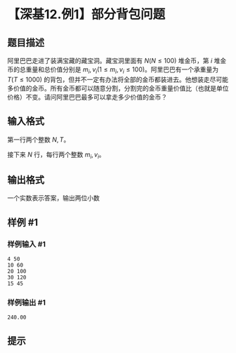 # 【深基12.例1】部分背包问题

## 题目描述

阿里巴巴走进了装满宝藏的藏宝洞。藏宝洞里面有 $N(N \le 100)$ 堆金币，第 $i$ 堆金币的总重量和总价值分别是 $m_i,v_i(1\le m_i,v_i \le 100)$。阿里巴巴有一个承重量为 $T(T \le 1000)$ 的背包，但并不一定有办法将全部的金币都装进去。他想装走尽可能多价值的金币。所有金币都可以随意分割，分割完的金币重量价值比（也就是单位价格）不变。请问阿里巴巴最多可以拿走多少价值的金币？

## 输入格式

第一行两个整数 $N,T$。

接下来 $N$ 行，每行两个整数 $m_i,v_i$。

## 输出格式

一个实数表示答案，输出两位小数

## 样例 #1

### 样例输入 #1
```
4 50
10 60
20 100
30 120
15 45
```

### 样例输出 #1

```
240.00
```

## 提示


